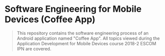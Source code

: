 # Software Engineering for Mobile Devices (Coffee App)

> This repository contains the software engineering process of an Android application named "Coffee App". All topics viewed during the Application Development for Mobile Devices course 2018-2 ESCOM IPN are covered.

